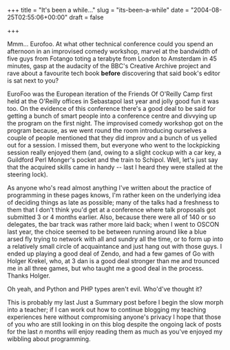 +++
title = "It's been a while..."
slug = "its-been-a-while"
date = "2004-08-25T02:55:06+00:00"
draft = false

+++

Mmm... Eurofoo. At what other technical conference could you spend an afternoon in an improvised comedy workshop, marvel at the bandwidth of five guys from Fotango toting a terabyte from London to Amsterdam in 45 minutes, gasp at the audacity of the BBC's Creative Archive project and rave about a <amazon asin="013476904X">favourite tech book</amazon> **before** discovering that said book's editor is sat next to you?

EuroFoo was the European iteration of the Friends Of O'Reilly Camp first held at the O'Reilly offices in Sebastapol last year and jolly good fun it was too. On the evidence of this conference there's a good deal to be said for getting a bunch of smart people into a conference centre and divvying up the program on the first night. The improvised comedy workshop got on the program because, as we went round the room introducing ourselves a couple of people mentioned that they did improv and a bunch of us yelled out for a session. I missed them, but everyone who went to the lockpicking session really enjoyed them (and, owing to a slight cockup with a car key, a Guildford Perl Monger's pocket and the train to Schipol. Well, let's just say that the acquired skills came in handy -- last I heard they were stalled at the steering lock).

As anyone who's read almost anything I've written about the practice of programming in these pages knows, I'm rather keen on the underlying idea of deciding things as late as possible; many of the talks had a freshness to them that I don't think you'd get at a conference where talk proposals got submitted 3 or 4 months earlier. Also, because there were all of 140 or so delegates, the bar track was rather more laid back; when I went to OSCON last year, the choice seemed to be between running around like a blue arsed fly trying to network with all and sundry all the time, or to form up into a relatively small circle of acquaintance and just hang out with those guys. I ended up playing a good deal of Zendo, and had a few games of Go with Holger Krekel, who, at 3 dan is a good deal stronger than me and trounced me in all three games, but who taught me a good deal in the process. Thanks Holger.

Oh yeah, and Python and PHP types aren't evil. Who'd've thought it?

This is probably my last Just a Summary post before I begin the slow morph into a teacher; if I can work out how to continue blogging my teaching experiences here without compromising anyone's privacy I hope that those of you who are still looking in on this blog despite the ongoing lack of posts for the last <i>n</i> months will enjoy reading them as much as you've enjoyed my wibbling about programming.
